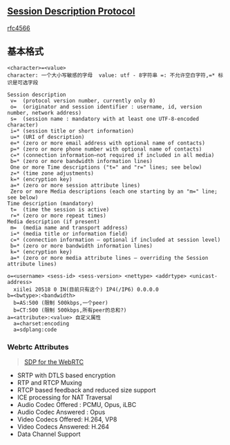 ## [Session Description Protocol](https://en.wikipedia.org/wiki/Session_Description_Protocol) 

[rfc4566](https://tools.ietf.org/html/rfc4566)

## 基本格式
```
<character>=<value>
character: 一个大小写敏感的字母  value: utf - 8字符串 =: 不允许空白字符,=* 标识是可选字段

Session description
 v=  (protocol version number, currently only 0)
 o=  (originator and session identifier : username, id, version number, network address)
 s=  (session name : mandatory with at least one UTF-8-encoded character)
 i=* (session title or short information)
 u=* (URI of description)
 e=* (zero or more email address with optional name of contacts)
 p=* (zero or more phone number with optional name of contacts)
 c=* (connection information—not required if included in all media)
 b=* (zero or more bandwidth information lines)
 One or more Time descriptions ("t=" and "r=" lines; see below)
 z=* (time zone adjustments)
 k=* (encryption key)
 a=* (zero or more session attribute lines)
 Zero or more Media descriptions (each one starting by an "m=" line; see below)
Time description (mandatory)
 t=  (time the session is active)
 r=* (zero or more repeat times)
Media description (if present)
 m=  (media name and transport address)
 i=* (media title or information field)
 c=* (connection information — optional if included at session level)
 b=* (zero or more bandwidth information lines)
 k=* (encryption key)
 a=* (zero or more media attribute lines — overriding the Session attribute lines)

o=<username> <sess-id> <sess-version> <nettype> <addrtype> <unicast-address>
  xiilei 20518 0 IN(目前只有这个) IP4(/IP6) 0.0.0.0
b=<bwtype>:<bandwidth>
  b=AS:500 (限制 500kbps,一个peer)
  b=CT:500 (限制 500kbps,所有peer的总和?)
a=<attribute>:<value> 自定义属性
  a=charset:encoding
  a=sdplang:code
```

### Webrtc Attributes

> [SDP for the WebRTC](https://tools.ietf.org/id/draft-nandakumar-rtcweb-sdp-01.html)
 
- SRTP with DTLS based encryption
- RTP and RTCP Muxing
- RTCP based feedback and reduced size support
- ICE processing for NAT Traversal
- Audio Codec Offered : PCMU, Opus, iLBC
- Audio Codec Answered : Opus
- Video Codecs Offered: H.264, VP8
- Video Codecs Answered: H.264
- Data Channel Support




 